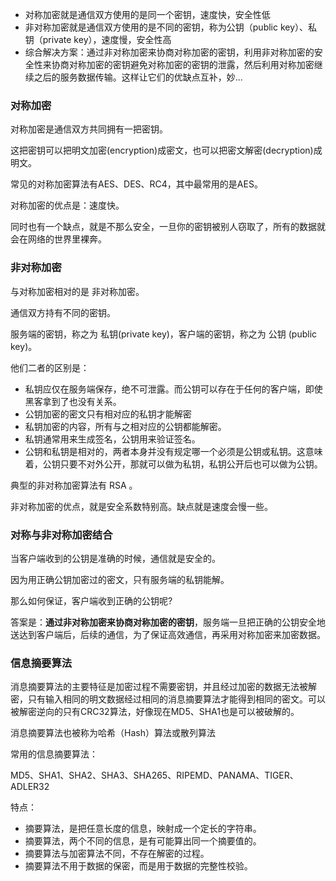 - 对称加密就是通信双方使用的是同一个密钥，速度快，安全性低
- 非对称加密就是通信双方使用的是不同的密钥，称为公钥（public key）、私钥（private key），速度慢，安全性高
- 综合解决方案：通过非对称加密来协商对称加密的密钥，利用非对称加密的安全性来协商对称加密的密钥避免对称加密的密钥的泄露，然后利用对称加密继续之后的服务数据传输。这样让它们的优缺点互补，妙...

###  对称加密

对称加密是通信双方共同拥有一把密钥。

这把密钥可以把明文加密(encryption)成密文，也可以把密文解密(decryption)成明文。

常见的对称加密算法有AES、DES、RC4，其中最常用的是AES。

对称加密的优点是：速度快。

同时也有一个缺点，就是不那么安全，一旦你的密钥被别人窃取了，所有的数据就会在网络的世界里裸奔。

### 非对称加密

与对称加密相对的是 非对称加密。

通信双方持有不同的密钥。

服务端的密钥，称之为 私钥(private key)，客户端的密钥，称之为 公钥 (public key)。

他们二者的区别是：

- 私钥应仅在服务端保存，绝不可泄露。而公钥可以存在于任何的客户端，即使黑客拿到了也没有关系。
- 公钥加密的密文只有相对应的私钥才能解密
- 私钥加密的内容，所有与之相对应的公钥都能解密。
- 私钥通常用来生成签名，公钥用来验证签名。
- 公钥和私钥是相对的，两者本身并没有规定哪一个必须是公钥或私钥。这意味着，公钥只要不对外公开，那就可以做为私钥，私钥公开后也可以做为公钥。

典型的非对称加密算法有 RSA 。

非对称加密的优点，就是安全系数特别高。缺点就是速度会慢一些。

### 对称与非对称加密结合

当客户端收到的公钥是准确的时候，通信就是安全的。

因为用正确公钥加密过的密文，只有服务端的私钥能解。

那么如何保证，客户端收到正确的公钥呢?

答案是：**通过非对称加密来协商对称加密的密钥**，服务端一旦把正确的公钥安全地送达到客户端后，后续的通信，为了保证高效通信，再采用对称加密来加密数据。

### 信息摘要算法

消息摘要算法的主要特征是加密过程不需要密钥，并且经过加密的数据无法被解密，只有输入相同的明文数据经过相同的消息摘要算法才能得到相同的密文。可以被解密逆向的只有CRC32算法，好像现在MD5、SHA1也是可以被破解的。

消息摘要算法也被称为哈希（Hash）算法或散列算法

常用的信息摘要算法：

MD5、SHA1、SHA2、SHA3、SHA265、RIPEMD、PANAMA、TIGER、ADLER32

特点：

- 摘要算法，是把任意长度的信息，映射成一个定长的字符串。
- 摘要算法，两个不同的信息，是有可能算出同一个摘要值的。
- 摘要算法与加密算法不同，不存在解密的过程。
- 摘要算法不用于数据的保密，而是用于数据的完整性校验。